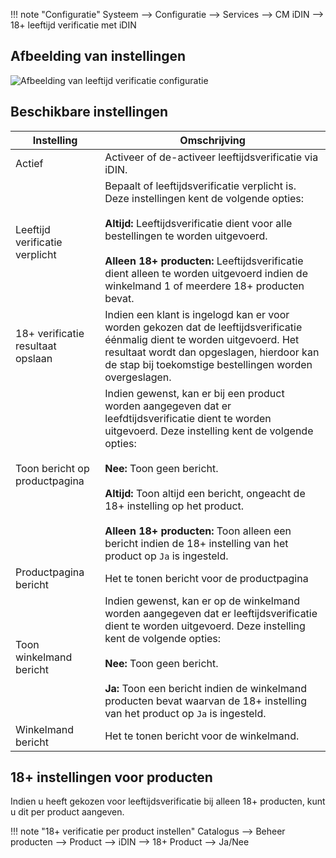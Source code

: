 !!! note "Configuratie"
    Systeem --> Configuratie --> Services --> CM iDIN --> 18+ leeftijd verificatie met iDIN
 
## Afbeelding van instellingen
  
![Afbeelding van leeftijd verificatie configuratie](/images/configuration/age_verification.png)

## Beschikbare instellingen
 
Instelling | Omschrijving
---------- | ------------
Actief | Activeer of de-activeer leeftijdsverificatie via iDIN.
Leeftijd verificatie verplicht | Bepaalt of leeftijdsverificatie verplicht is. Deze instellingen kent de volgende opties: <br/><br/>**Altijd:** Leeftijdsverificatie dient voor alle bestellingen te worden uitgevoerd.<br/><br/>**Alleen 18+ producten:** Leeftijdsverificatie dient alleen te worden uitgevoerd indien de winkelmand 1 of meerdere 18+ producten bevat.
18+ verificatie resultaat opslaan | Indien een klant is ingelogd kan er voor worden gekozen dat de leeftijdsverificatie éénmalig dient te worden uitgevoerd. Het resultaat wordt dan opgeslagen, hierdoor kan de stap bij toekomstige bestellingen worden overgeslagen.
Toon bericht op productpagina | Indien gewenst, kan er bij een product worden aangegeven dat er leefdtijdsverificatie dient te worden uitgevoerd. Deze instelling kent de volgende opties:<br/><br/>**Nee:** Toon geen bericht.<br/><br/>**Altijd:** Toon altijd een bericht, ongeacht de 18+ instelling op het product.<br/><br/>**Alleen 18+ producten:** Toon alleen een bericht indien de 18+ instelling van het product op `Ja` is ingesteld.
Productpagina bericht | Het te tonen bericht voor de productpagina
Toon winkelmand bericht | Indien gewenst, kan er op de winkelmand worden aangegeven dat er leeftijdsverificatie dient te worden uitgevoerd. Deze instelling kent de volgende opties:<br/><br/>**Nee:** Toon geen bericht.<br/><br/>**Ja:** Toon een bericht indien de winkelmand producten bevat waarvan de 18+ instelling van het product op `Ja` is ingesteld.
Winkelmand bericht | Het te tonen bericht voor de winkelmand.

## 18+ instellingen voor producten
Indien u heeft gekozen voor leeftijdsverificatie bij alleen 18+ producten, kunt u dit per product aangeven. 

!!! note "18+ verificatie per product instellen"
    Catalogus --> Beheer producten --> Product --> iDIN --> 18+ Product --> Ja/Nee